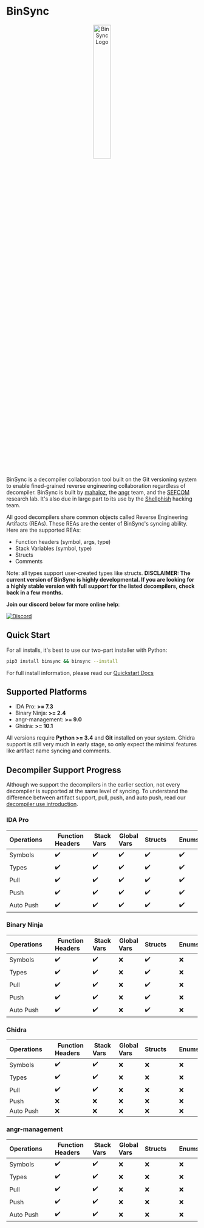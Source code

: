 
# BinSync

<p align="center">
   <img src="https://i.imgur.com/qdesKpg.png" style="width: 30%;" alt="BinSync Logo"/>
</p>

BinSync is a decompiler collaboration tool built on the Git versioning system to enable fined-grained reverse
engineering collaboration regardless of decompiler. BinSync is built by [mahaloz](https://github.com/mahaloz), 
the [angr](https://angr.io) team, and the [SEFCOM](https://sefcom.asu.edu) research lab. It's also due
in large part to its use by the [Shellphish](https://shellphish.net) hacking team. 

All good decompilers share common objects called Reverse Engineering Artifacts (REAs). These REAs are the
center of BinSync's syncing ability. Here are the supported REAs:
- Function headers (symbol, args, type)
- Stack Variables (symbol, type)
- Structs
- Comments

Note: all types support user-created types like structs.
**DISCLAIMER: The current version of BinSync is highly developmental. If you are looking for a highly stable version with full support for the listed decompilers, check back in a few months.**

**Join our discord below for more online help**:

[![Discord](https://img.shields.io/discord/900841083532087347?label=Discord&style=plastic)](https://discord.gg/wZSCeXnEvR)

## Quick Start
For all installs, it's best to use our two-part installer with Python:
```bash
pip3 install binsync && binsync --install 
```
For full install information, please read our [Quickstart Docs](https://binsync.net/docs/home)

## Supported Platforms
- IDA Pro: **>= 7.3**
- Binary Ninja: **>= 2.4**
- angr-management: **>= 9.0**
- Ghidra: **>= 10.1**

All versions require **Python >= 3.4** and **Git** installed on your system. Ghidra support is still very much in early stage, so only expect the minimal features like artifact name syncing and comments.


## Decompiler Support Progress
Although we support the decompilers in the earlier section, not every decompiler is supported at the same level of syncing. 
To understand the difference between artifact support, pull, push, and auto push, read our [decompiler use introduction](https://binsync.net/docs/dec-introduction/).

### IDA Pro

| Operations&nbsp;&nbsp;&nbsp;&nbsp; | Function Headers&nbsp;&nbsp;&nbsp;&nbsp; | Stack Vars&nbsp;&nbsp;&nbsp;&nbsp; | Global Vars&nbsp;&nbsp;&nbsp;&nbsp; | Structs&nbsp;&nbsp;&nbsp;&nbsp; | Enums&nbsp;&nbsp;&nbsp;&nbsp; | Comments&nbsp;&nbsp;&nbsp;&nbsp; |
|-----------	|--------------------	|-----------------------	| --------------------  |--------------------	|--------------------	|--------------------	|
| Symbols   	| :heavy_check_mark: 	| :heavy_check_mark:    	| :heavy_check_mark: 	| :heavy_check_mark: 	| :heavy_check_mark: 	| :heavy_check_mark: 	|
| Types     	| :heavy_check_mark: 	| :heavy_check_mark:    	| :heavy_check_mark: 	| :heavy_check_mark: 	| :heavy_check_mark: 	| :heavy_check_mark: 	|
| Pull      	| :heavy_check_mark: 	| :heavy_check_mark:    	| :heavy_check_mark: 	| :heavy_check_mark: 	| :heavy_check_mark: 	| :heavy_check_mark: 	|
| Push      	| :heavy_check_mark: 	| :heavy_check_mark: 	    | :heavy_check_mark: 	| :heavy_check_mark: 	| :heavy_check_mark: 	| :x: 	|
| Auto Push     | :heavy_check_mark: 	| :heavy_check_mark:    	| :heavy_check_mark: 	| :heavy_check_mark: 	| :heavy_check_mark: 	| :heavy_check_mark: 	|

### Binary Ninja

| Operations&nbsp;&nbsp;&nbsp;&nbsp; | Function Headers&nbsp;&nbsp;&nbsp;&nbsp; | Stack Vars&nbsp;&nbsp;&nbsp;&nbsp; | Global Vars&nbsp;&nbsp;&nbsp;&nbsp; | Structs&nbsp;&nbsp;&nbsp;&nbsp; | Enums&nbsp;&nbsp;&nbsp;&nbsp; | Comments&nbsp;&nbsp;&nbsp;&nbsp; |
|-----------	|--------------------	|-----------------------	| --------------------	|--------------------	|--------------------	|--------------------	|
| Symbols   	| :heavy_check_mark: 	| :heavy_check_mark:    	| :x: 					| :heavy_check_mark:   					| :x: 					| :heavy_check_mark: 	|
| Types     	| :heavy_check_mark: 	| :heavy_check_mark:    	| :x: 					| :heavy_check_mark:   					| :x: 					| :heavy_check_mark: 	|
| Pull      	| :heavy_check_mark: 	| :heavy_check_mark:    	| :x: 					| :heavy_check_mark:   					| :x: 					| :heavy_check_mark: 	|
| Push      	| :heavy_check_mark:    | :heavy_check_mark:		| :x:					| :heavy_check_mark:			| :x: 					| :heavy_check_mark: 					|
| Auto Push 	| :heavy_check_mark:    | :heavy_check_mark:		| :x:					| :heavy_check_mark:			| :x: 					| :heavy_check_mark: 					|

### Ghidra

| Operations&nbsp;&nbsp;&nbsp;&nbsp; | Function Headers&nbsp;&nbsp;&nbsp;&nbsp; | Stack Vars&nbsp;&nbsp;&nbsp;&nbsp; | Global Vars&nbsp;&nbsp;&nbsp;&nbsp; | Structs&nbsp;&nbsp;&nbsp;&nbsp; | Enums&nbsp;&nbsp;&nbsp;&nbsp; | Comments&nbsp;&nbsp;&nbsp;&nbsp; |
|-----------	|--------------------	|-----------------------	| --------------------	|--------------------	|--------------------	|--------------------	|
| Symbols   	| :heavy_check_mark: 	| :heavy_check_mark:    	| :x: 					| :x: 					| :x: 					| :heavy_check_mark: 	|
| Types     	| :heavy_check_mark: 	| :heavy_check_mark:    	| :x: 					| :x: 					| :x: 					| :heavy_check_mark: 	|
| Pull      	| :heavy_check_mark: 	| :heavy_check_mark:    	| :x: 					| :x: 					| :x: 					| :heavy_check_mark: 	|
| Push      	| :x: 					| :x:						| :x:					| :x:					| :x: 					| :x: 					|
| Auto Push 	| :x: 					| :x:						| :x:					| :x:					| :x: 					| :x: 					|

### angr-management

| Operations&nbsp;&nbsp;&nbsp;&nbsp; | Function Headers&nbsp;&nbsp;&nbsp;&nbsp; | Stack Vars&nbsp;&nbsp;&nbsp;&nbsp; | Global Vars&nbsp;&nbsp;&nbsp;&nbsp; | Structs&nbsp;&nbsp;&nbsp;&nbsp; | Enums&nbsp;&nbsp;&nbsp;&nbsp; | Comments&nbsp;&nbsp;&nbsp;&nbsp; |
|-----------	|--------------------	|-----------------------	| --------------------	|--------------------	|--------------------	|--------------------	|
| Symbols   	| :heavy_check_mark: 	| :heavy_check_mark:    	| :x: 					| :x: 					| :x: 					| :heavy_check_mark: 	|
| Types     	| :heavy_check_mark: 	| :heavy_check_mark:    	| :x: 					| :x: 					| :x: 					| :heavy_check_mark: 	|
| Pull      	| :heavy_check_mark: 	| :heavy_check_mark:    	| :x: 					| :x: 					| :x: 					| :heavy_check_mark: 	|
| Push      	| :heavy_check_mark:    | :heavy_check_mark:		| :x:					| :x:					| :x: 					| :heavy_check_mark: 					|
| Auto Push 	| :heavy_check_mark:    | :heavy_check_mark:		| :x:					| :x:					| :x: 					| :heavy_check_mark: 					|
